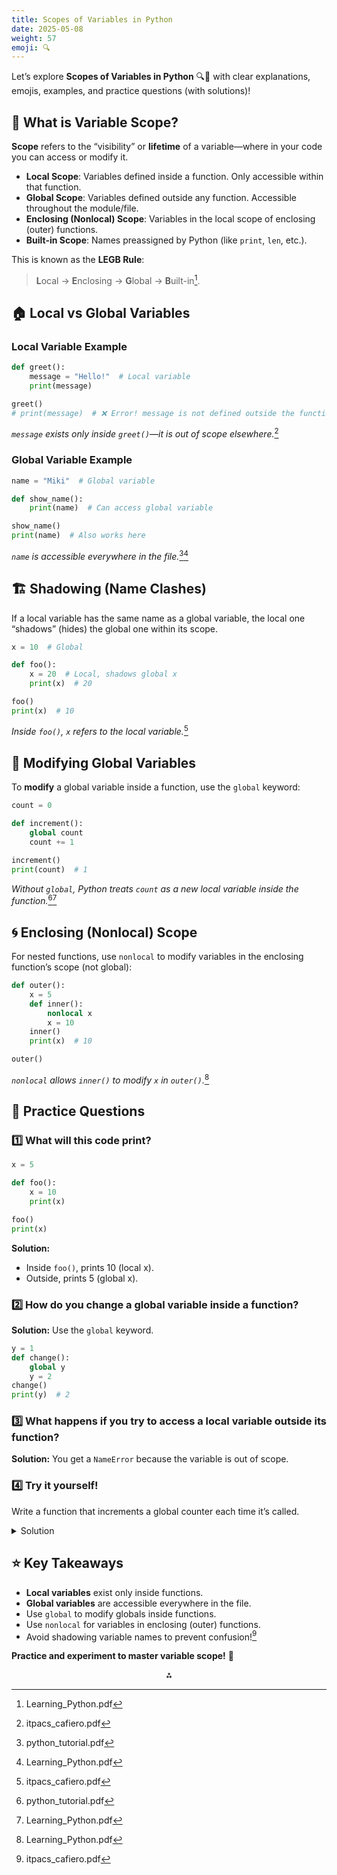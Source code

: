 ```yaml
---
title: Scopes of Variables in Python
date: 2025-05-08
weight: 57
emoji: 🔍
---
```


Let’s explore **Scopes of Variables in Python** 🔍🐍 with clear explanations, emojis, examples, and practice questions (with solutions)!

## 🧠 What is Variable Scope?

**Scope** refers to the “visibility” or **lifetime** of a variable—where in your code you can access or modify it.

- **Local Scope**: Variables defined inside a function. Only accessible within that function.
- **Global Scope**: Variables defined outside any function. Accessible throughout the module/file.
- **Enclosing (Nonlocal) Scope**: Variables in the local scope of enclosing (outer) functions.
- **Built-in Scope**: Names preassigned by Python (like `print`, `len`, etc.).

This is known as the **LEGB Rule**:
> **L**ocal → **E**nclosing → **G**lobal → **B**uilt-in[^1].

## 🏠 Local vs Global Variables

### Local Variable Example

```python
def greet():
    message = "Hello!"  # Local variable
    print(message)

greet()
# print(message)  # ❌ Error! message is not defined outside the function
```

*`message` exists only inside `greet()`—it is out of scope elsewhere.*[^2]

### Global Variable Example

```python
name = "Miki"  # Global variable

def show_name():
    print(name)  # Can access global variable

show_name()
print(name)  # Also works here
```

*`name` is accessible everywhere in the file.*[^3][^1]

## 🏗️ Shadowing (Name Clashes)

If a local variable has the same name as a global variable, the local one “shadows” (hides) the global one within its scope.

```python
x = 10  # Global

def foo():
    x = 20  # Local, shadows global x
    print(x)  # 20

foo()
print(x)  # 10
```

*Inside `foo()`, `x` refers to the local variable.*[^2]

## 🔄 Modifying Global Variables

To **modify** a global variable inside a function, use the `global` keyword:

```python
count = 0

def increment():
    global count
    count += 1

increment()
print(count)  # 1
```

*Without `global`, Python treats `count` as a new local variable inside the function.*[^3][^1]

## 🌀 Enclosing (Nonlocal) Scope

For nested functions, use `nonlocal` to modify variables in the enclosing function’s scope (not global):

```python
def outer():
    x = 5
    def inner():
        nonlocal x
        x = 10
    inner()
    print(x)  # 10

outer()
```

*`nonlocal` allows `inner()` to modify `x` in `outer()`.*[^1]

## 🧩 Practice Questions

### 1️⃣ What will this code print?

```python
x = 5

def foo():
    x = 10
    print(x)

foo()
print(x)
```

**Solution:**

- Inside `foo()`, prints 10 (local x).
- Outside, prints 5 (global x).


### 2️⃣ How do you change a global variable inside a function?

**Solution:**
Use the `global` keyword.

```python
y = 1
def change():
    global y
    y = 2
change()
print(y)  # 2
```


### 3️⃣ What happens if you try to access a local variable outside its function?

**Solution:**
You get a `NameError` because the variable is out of scope.

### 4️⃣ Try it yourself!

Write a function that increments a global counter each time it’s called.

<details>
<summary>Solution</summary>

```python
counter = 0

def increment():
    global counter
    counter += 1

increment()
increment()
print(counter)  # 2
```
</details>

## ⭐ Key Takeaways

- **Local variables** exist only inside functions.
- **Global variables** are accessible everywhere in the file.
- Use `global` to modify globals inside functions.
- Use `nonlocal` for variables in enclosing (outer) functions.
- Avoid shadowing variable names to prevent confusion![^2]

**Practice and experiment to master variable scope!** 🚀

<div style="text-align: center">⁂</div>

[^1]: Learning_Python.pdf

[^2]: itpacs_cafiero.pdf

[^3]: python_tutorial.pdf

[^4]: Introduction_to_Python_Programming_-_WEB.pdf

[^5]: Python-Cheatsheet-2024.pdf

[^6]: OER-202301_Wang_2023-Introduction-to-Computer-Programming-with-Python.pdf

[^7]: python-handbook.pdf

[^8]: Python-IITM-Foundational-Course.pdf

[^9]: thinkpython2.pdf

[^10]: pythonlearn.pdf


